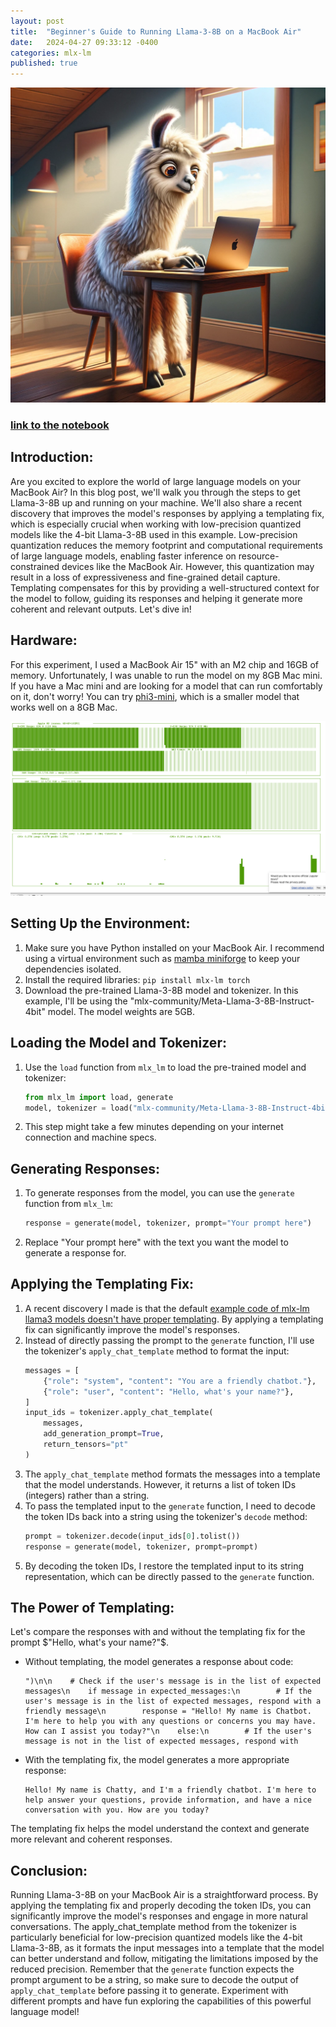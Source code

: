 ```yaml
---
layout: post
title:  "Beginner's Guide to Running Llama-3-8B on a MacBook Air"
date:   2024-04-27 09:33:12 -0400
categories: mlx-lm
published: true
---
```

![lm](/assets/llama3_mac/llama_mac.png)

### [link to the notebook](https://github.com/xueerchen1990/blog_notebooks/blob/main/begginer_guide_llama3_mlx_macbook_air/llama3-8B-mlx-macbook-air.ipynb)

## Introduction:
Are you excited to explore the world of large language models on your MacBook Air? In this blog post, we'll walk you through the steps to get Llama-3-8B up and running on your machine. We'll also share a recent discovery that improves the model's responses by applying a templating fix, which is especially crucial when working with low-precision quantized models like the 4-bit Llama-3-8B used in this example. Low-precision quantization reduces the memory footprint and computational requirements of large language models, enabling faster inference on resource-constrained devices like the MacBook Air. However, this quantization may result in a loss of expressiveness and fine-grained detail capture. Templating compensates for this by providing a well-structured context for the model to follow, guiding its responses and helping it generate more coherent and relevant outputs. Let's dive in!

## Hardware:
For this experiment, I used a MacBook Air 15" with an M2 chip and 16GB of memory. Unfortunately, I was unable to run the model on my 8GB Mac mini. If you have a Mac mini and are looking for a model that can run comfortably on it, don't worry! You can try [phi3-mini](https://huggingface.co/mlx-community/Phi-3-mini-4k-instruct-4bit), which is a smaller model that works well on a 8GB Mac.

![lm](/assets/llama3_mac/usage.png)

## Setting Up the Environment:
1. Make sure you have Python installed on your MacBook Air. I recommend using a virtual environment such as [mamba miniforge](https://github.com/conda-forge/miniforge?tab=readme-ov-file#miniforge3) to keep your dependencies isolated.
2. Install the required libraries: `pip install mlx-lm torch`
3. Download the pre-trained Llama-3-8B model and tokenizer. In this example, I'll be using the "mlx-community/Meta-Llama-3-8B-Instruct-4bit" model. The model weights are 5GB.

## Loading the Model and Tokenizer:
1. Use the `load` function from `mlx_lm` to load the pre-trained model and tokenizer:
   ```python
   from mlx_lm import load, generate
   model, tokenizer = load("mlx-community/Meta-Llama-3-8B-Instruct-4bit")
   ```
2. This step might take a few minutes depending on your internet connection and machine specs.

## Generating Responses:
1. To generate responses from the model, you can use the `generate` function from `mlx_lm`:
   ```python
   response = generate(model, tokenizer, prompt="Your prompt here")
   ```
2. Replace "Your prompt here" with the text you want the model to generate a response for.

## Applying the Templating Fix:
1. A recent discovery I made is that the default [example code of mlx-lm llama3 models doesn't have proper templating](https://huggingface.co/mlx-community/Meta-Llama-3-8B-Instruct-4bithttps://huggingface.co/mlx-community/Meta-Llama-3-8B-Instruct-4bit). By applying a templating fix can significantly improve the model's responses.
2. Instead of directly passing the prompt to the `generate` function, I'll use the tokenizer's `apply_chat_template` method to format the input:
   ```python
   messages = [
       {"role": "system", "content": "You are a friendly chatbot."},
       {"role": "user", "content": "Hello, what's your name?"},
   ]
   input_ids = tokenizer.apply_chat_template(
       messages,
       add_generation_prompt=True,
       return_tensors="pt"
   )
   ```
3. The `apply_chat_template` method formats the messages into a template that the model understands. However, it returns a list of token IDs (integers) rather than a string.
4. To pass the templated input to the `generate` function, I need to decode the token IDs back into a string using the tokenizer's `decode` method:
   ```python
   prompt = tokenizer.decode(input_ids[0].tolist())
   response = generate(model, tokenizer, prompt=prompt)
   ```
5. By decoding the token IDs, I restore the templated input to its string representation, which can be directly passed to the `generate` function.

## The Power of Templating:
Let's compare the responses with and without the templating fix for the prompt $"Hello, what's your name?"$.

- Without templating, the model generates a response about code:
   ```
   ")\n\n    # Check if the user's message is in the list of expected messages\n    if message in expected_messages:\n        # If the user's message is in the list of expected messages, respond with a friendly message\n        response = "Hello! My name is Chatbot. I'm here to help you with any questions or concerns you may have. How can I assist you today?"\n    else:\n        # If the user's message is not in the list of expected messages, respond with
   ```
- With the templating fix, the model generates a more appropriate response:
   ```
   Hello! My name is Chatty, and I'm a friendly chatbot. I'm here to help answer your questions, provide information, and have a nice conversation with you. How are you today?
   ```
The templating fix helps the model understand the context and generate more relevant and coherent responses.

## Conclusion:
Running Llama-3-8B on your MacBook Air is a straightforward process. By applying the templating fix and properly decoding the token IDs, you can significantly improve the model's responses and engage in more natural conversations. The apply_chat_template method from the tokenizer is particularly beneficial for low-precision quantized models like the 4-bit Llama-3-8B, as it formats the input messages into a template that the model can better understand and follow, mitigating the limitations imposed by the reduced precision. Remember that the `generate` function expects the prompt argument to be a string, so make sure to decode the output of `apply_chat_template` before passing it to generate. Experiment with different prompts and have fun exploring the capabilities of this powerful language model!

